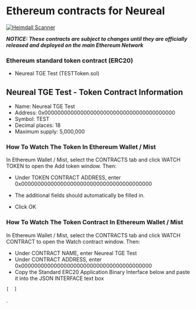 # Ethereum contracts for Neureal
[![Heimdall Scanner](https://heimdall.maddevs.io/badge/github/neureal/neureal-token-test)](https://heimdall.maddevs.io/report/github/neureal/neureal-token-test)   

**_NOTICE: These contracts are subject to changes until they are officially released and deployed on the main Ethereum Network_** 

### Ethereum standard token contract (ERC20)
- Neureal TGE Test (TESTToken.sol)

## Neureal TGE Test - Token Contract Information

- Name: Neureal TGE Test
- Address: 0x0000000000000000000000000000000000000000
- Symbol: TEST
- Decimal places: 18
- Maximum supply: 5,000,000

### How To Watch The Token In Ethereum Wallet / Mist

In Ethereum Wallet / Mist, select the CONTRACTS tab and click WATCH TOKEN to open the Add token window. Then:

- Under TOKEN CONTRACT ADDRESS, enter 0x0000000000000000000000000000000000000000
- The additional fields should automatically be filled in.

- Click OK

### How To Watch The Token Contract In Ethereum Wallet / Mist

In Ethereum Wallet / Mist, select the CONTRACTS tab and click WATCH CONTRACT to open the Watch contract window. Then:

- Under CONTRACT NAME, enter Neureal TGE Test
- Under CONTRACT ADDRESS, enter 0x0000000000000000000000000000000000000000
- Copy the Standard ERC20 Application Binary Interface below and paste it into the JSON INTERFACE text box

```javascript
[  ]
```

.
